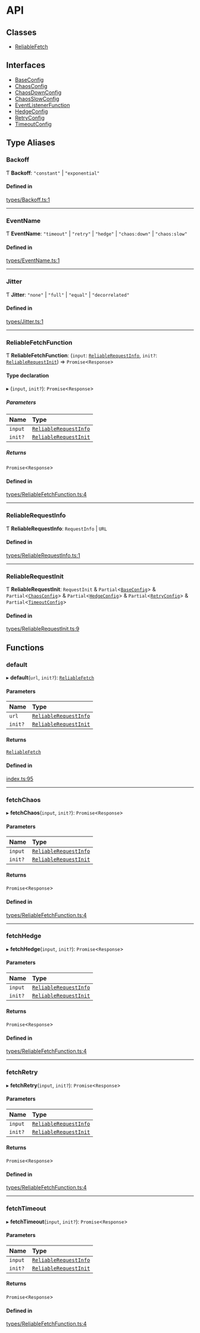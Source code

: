 # API

## Classes

- [ReliableFetch](classes/ReliableFetch.md)

## Interfaces

- [BaseConfig](interfaces/BaseConfig.md)
- [ChaosConfig](interfaces/ChaosConfig.md)
- [ChaosDownConfig](interfaces/ChaosDownConfig.md)
- [ChaosSlowConfig](interfaces/ChaosSlowConfig.md)
- [EventListenerFunction](interfaces/EventListenerFunction.md)
- [HedgeConfig](interfaces/HedgeConfig.md)
- [RetryConfig](interfaces/RetryConfig.md)
- [TimeoutConfig](interfaces/TimeoutConfig.md)

## Type Aliases

### Backoff

Ƭ **Backoff**: ``"constant"`` \| ``"exponential"``

#### Defined in

[types/Backoff.ts:1](https://github.com/hachibu/reliable-fetch/blob/main/src/types/Backoff.ts#L1)

___

### EventName

Ƭ **EventName**: ``"timeout"`` \| ``"retry"`` \| ``"hedge"`` \| ``"chaos:down"`` \| ``"chaos:slow"``

#### Defined in

[types/EventName.ts:1](https://github.com/hachibu/reliable-fetch/blob/main/src/types/EventName.ts#L1)

___

### Jitter

Ƭ **Jitter**: ``"none"`` \| ``"full"`` \| ``"equal"`` \| ``"decorrelated"``

#### Defined in

[types/Jitter.ts:1](https://github.com/hachibu/reliable-fetch/blob/main/src/types/Jitter.ts#L1)

___

### ReliableFetchFunction

Ƭ **ReliableFetchFunction**: (`input`: [`ReliableRequestInfo`](README.md#reliablerequestinfo), `init?`: [`ReliableRequestInit`](README.md#reliablerequestinit)) => `Promise`<`Response`\>

#### Type declaration

▸ (`input`, `init?`): `Promise`<`Response`\>

##### Parameters

| Name | Type |
| :------ | :------ |
| `input` | [`ReliableRequestInfo`](README.md#reliablerequestinfo) |
| `init?` | [`ReliableRequestInit`](README.md#reliablerequestinit) |

##### Returns

`Promise`<`Response`\>

#### Defined in

[types/ReliableFetchFunction.ts:4](https://github.com/hachibu/reliable-fetch/blob/main/src/types/ReliableFetchFunction.ts#L4)

___

### ReliableRequestInfo

Ƭ **ReliableRequestInfo**: `RequestInfo` \| `URL`

#### Defined in

[types/ReliableRequestInfo.ts:1](https://github.com/hachibu/reliable-fetch/blob/main/src/types/ReliableRequestInfo.ts#L1)

___

### ReliableRequestInit

Ƭ **ReliableRequestInit**: `RequestInit` & `Partial`<[`BaseConfig`](interfaces/BaseConfig.md)\> & `Partial`<[`ChaosConfig`](interfaces/ChaosConfig.md)\> & `Partial`<[`HedgeConfig`](interfaces/HedgeConfig.md)\> & `Partial`<[`RetryConfig`](interfaces/RetryConfig.md)\> & `Partial`<[`TimeoutConfig`](interfaces/TimeoutConfig.md)\>

#### Defined in

[types/ReliableRequestInit.ts:9](https://github.com/hachibu/reliable-fetch/blob/main/src/types/ReliableRequestInit.ts#L9)

## Functions

### default

▸ **default**(`url`, `init?`): [`ReliableFetch`](classes/ReliableFetch.md)

#### Parameters

| Name | Type |
| :------ | :------ |
| `url` | [`ReliableRequestInfo`](README.md#reliablerequestinfo) |
| `init?` | [`ReliableRequestInit`](README.md#reliablerequestinit) |

#### Returns

[`ReliableFetch`](classes/ReliableFetch.md)

#### Defined in

[index.ts:95](https://github.com/hachibu/reliable-fetch/blob/main/src/index.ts#L95)

___

### fetchChaos

▸ **fetchChaos**(`input`, `init?`): `Promise`<`Response`\>

#### Parameters

| Name | Type |
| :------ | :------ |
| `input` | [`ReliableRequestInfo`](README.md#reliablerequestinfo) |
| `init?` | [`ReliableRequestInit`](README.md#reliablerequestinit) |

#### Returns

`Promise`<`Response`\>

#### Defined in

[types/ReliableFetchFunction.ts:4](https://github.com/hachibu/reliable-fetch/blob/main/src/types/ReliableFetchFunction.ts#L4)

___

### fetchHedge

▸ **fetchHedge**(`input`, `init?`): `Promise`<`Response`\>

#### Parameters

| Name | Type |
| :------ | :------ |
| `input` | [`ReliableRequestInfo`](README.md#reliablerequestinfo) |
| `init?` | [`ReliableRequestInit`](README.md#reliablerequestinit) |

#### Returns

`Promise`<`Response`\>

#### Defined in

[types/ReliableFetchFunction.ts:4](https://github.com/hachibu/reliable-fetch/blob/main/src/types/ReliableFetchFunction.ts#L4)

___

### fetchRetry

▸ **fetchRetry**(`input`, `init?`): `Promise`<`Response`\>

#### Parameters

| Name | Type |
| :------ | :------ |
| `input` | [`ReliableRequestInfo`](README.md#reliablerequestinfo) |
| `init?` | [`ReliableRequestInit`](README.md#reliablerequestinit) |

#### Returns

`Promise`<`Response`\>

#### Defined in

[types/ReliableFetchFunction.ts:4](https://github.com/hachibu/reliable-fetch/blob/main/src/types/ReliableFetchFunction.ts#L4)

___

### fetchTimeout

▸ **fetchTimeout**(`input`, `init?`): `Promise`<`Response`\>

#### Parameters

| Name | Type |
| :------ | :------ |
| `input` | [`ReliableRequestInfo`](README.md#reliablerequestinfo) |
| `init?` | [`ReliableRequestInit`](README.md#reliablerequestinit) |

#### Returns

`Promise`<`Response`\>

#### Defined in

[types/ReliableFetchFunction.ts:4](https://github.com/hachibu/reliable-fetch/blob/main/src/types/ReliableFetchFunction.ts#L4)
